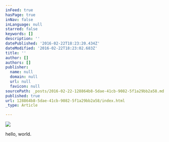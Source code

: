 ```yaml
---
inFeed: true
hasPage: true
inNav: false
inLanguage: null
starred: false
keywords: []
description: ''
datePublished: '2016-02-22T18:23:20.434Z'
dateModified: '2016-02-22T18:23:02.683Z'
title: ''
author: []
authors: []
publisher:
  name: null
  domain: null
  url: null
  favicon: null
sourcePath: _posts/2016-02-22-128864b8-5dae-41cb-9082-5f1a29bb2a58.md
published: true
url: 128864b8-5dae-41cb-9082-5f1a29bb2a58/index.html
_type: Article

---
```

![](https://the-grid-user-content.s3-us-west-2.amazonaws.com/9afcae6c-fdfe-4959-b0eb-f548976a7b06.jpg)

hello, world.